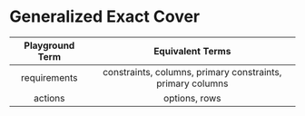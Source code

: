 # Generalized Exact Cover


| Playground Term | Equivalent Terms |
|:------:|:-----------:|
| requirements| constraints, columns, primary constraints, primary columns |
| actions | options, rows |
